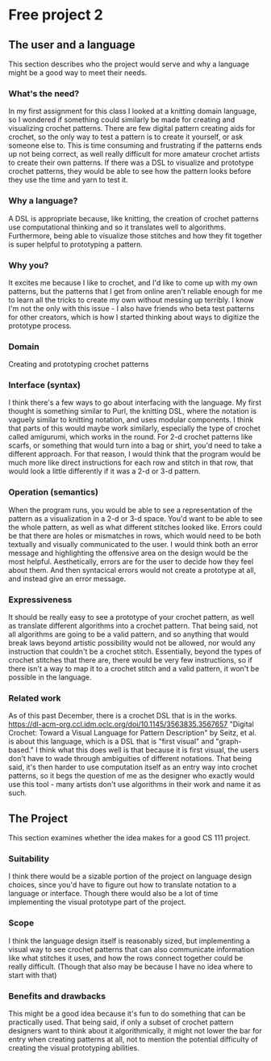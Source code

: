 # Free project 2

## The user and a language

This section describes who the project would serve and why a language might be a
good way to meet their needs.

### What's the need?

In my first assignment for this class I looked at a knitting domain language, so I wondered if something could similarly be made for creating and visualizing crochet patterns. There are few digital pattern creating aids for crochet, so the only way to test a pattern is to create it yourself, or ask someone else to. This is time consuming and frustrating if the patterns ends up not being correct, as well really difficult for more amateur crochet artists to create their own patterns. If there was a DSL to visualize and prototype crochet patterns, they would be able to see how the pattern looks before they use the time and yarn to test it.

### Why a language?

A DSL is appropriate because, like knitting, the creation of crochet patterns use computational thinking and so it translates well to algorithms. Furthermore, being able to visualize those stitches and how they fit together is super helpful to prototyping a pattern.

### Why you?

It excites me because I like to crochet, and I'd like to come up with my own patterns, but the patterns that I get from online aren't reliable enough for me to learn all the tricks to create my own without messing up terribly. I know I'm not the only with this issue - I also have friends who beta test patterns for other creators, which is how I started thinking about ways to digitize the prototype process.

### Domain

Creating and prototyping crochet patterns

### Interface (syntax)

I think there's a few ways to go about interfacing with the language. My first thought is something similar to Purl, the knitting DSL, where the notation is vaguely similar to knitting notation, and uses modular components. I think that parts of this would maybe work similarly, especially the type of crochet called amigurumi, which works in the round. For 2-d crochet patterns like scarfs, or something that would turn into a bag or shirt, you'd need to take a different approach. For that reason, I would think that the program would be much more like direct instructions for each row and stitch in that row, that would look a little differently if it was a 2-d or 3-d pattern.

### Operation (semantics)

When the program runs, you would be able to see a representation of the pattern as a visualization in a 2-d or 3-d space. You'd want to be able to see the whole pattern, as well as what different stitches looked like. Errors could be that there are holes or mismatches in rows, which would need to be both textually and visually communicated to the user. I would think both an error message and highlighting the offensive area on the design would be the most helpful. Aesthetically, errors are for the user to decide how they feel about them. And then syntacical errors would not create a prototype at all, and instead give an error message.

### Expressiveness

It should be really easy to see a prototype of your crochet pattern, as well as translate different algorithms into a crochet pattern. That being said, not all algorithms are going to be a valid pattern, and so anything that would break laws beyond artistic possibility would not be allowed, nor would any instruction that couldn't be a crochet stitch. Essentially, beyond the types of crochet stitches that there are, there would be very few instructions, so if there isn't a way to map it to a crochet stitch and a valid pattern, it won't be possible in the language.

### Related work

As of this past December, there is a crochet DSL that is in the works. <https://dl-acm-org.ccl.idm.oclc.org/doi/10.1145/3563835.3567657> "Digital Crochet: Toward a Visual Language for Pattern Description" by Seitz, et al. is about this language, which is a DSL that is "first visual" and "graph-based." I think what this does well is that because it is first visual, the users don't have to wade through ambiguities of different notations. That being said, it's then harder to use computation itself as an entry way into crochet patterns, so it begs the question of me as the designer who exactly would use this tool - many artists don't use algorithms in their work and name it as such.

## The Project

This section examines whether the idea makes for a good CS 111 project.

### Suitability

I think there would be a sizable portion of the project on language design choices, since you'd have to figure out how to translate notation to a language or interface. Though there would also be a lot of time implementing the visual prototype part of the project.

### Scope

I think the language design itself is reasonably sized, but implementing a visual way to see crochet patterns that can also communicate information like what stitches it uses, and how the rows connect together could be really difficult. (Though that also may be because I have no idea where to start with that)

### Benefits and drawbacks

This might be a good idea because it's fun to do something that can be practically used. That being said, if only a subset of crochet pattern designers want to think about it algorithmically, it might not lower the bar for entry when creating patterns at all, not to mention the potential difficulty of creating the visual prototyping abilities.

